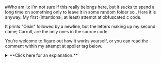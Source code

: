 #Who am I.c
I'm not sure if this really belongs here, but it sucks to spend a long time on something only to leave it in some random folder so.. Here it is anyway. My first (intentional, at least) attempt at obfuscated c code.

It prints "Oisin" followed by a newline, but the letters making up my second name; Carroll, are the only ones in the source code.

You're welcome to figure out how it works yourself, or you can read the comment within my attempt at spoiler tag below.

 <details> 
  <summary>**Click here for an explanation.**</summary>
   *  The characters come from a 6th order polynomial equation, the function prints one letter per recursion, increasing the value subbed in each time. I used an on-line maths engine (not wolfram-alpha, I can't remember what it was atm.) to generate it from some a series of simple ```a + bx + cx^2 + dx^3 +....= assci value``` equasions.

   *  ```((-~_<<_/_<<_/_)/' ')?``` on the first line means: ```if((x+1)*4/32)``` which is equilanent to ```if(x<7)```. This stops the looping.
   
   *  ```_``` is actually a variable name, and is the only variable in the program. It's declared as an int with the value of 1 in the main function header. It throws a warning, but it works.

   *  ```-~x``` is the same as ```x+1```. (Because of two's complement.. or something? I just stole it from somewhere.)
</details>

